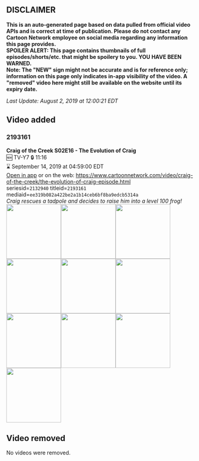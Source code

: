 ## DISCLAIMER
**This is an auto-generated page based on data pulled from official video APIs and is correct at time of publication. Please do not contact any Cartoon Network employee on social media regarding any information this page provides.**  
**SPOILER ALERT: This page contains thumbnails of full episodes/shorts/etc. that might be spoilery to you. YOU HAVE BEEN WARNED.**  
**Note: The "NEW" sign might not be accurate and is for reference only; information on this page only indicates in-app visibility of the video. A "removed" video here might still be available on the website until its expiry date.**  

_Last Update: August 2, 2019 at 12:00:21 EDT_
## Video added
### 2193161
**Craig of the Creek S02E16 - The Evolution of Craig**  
🆕 TV-Y7 🔒 11:16  
⌛ September 14, 2019 at 04:59:00 EDT  
[Open in app](https://tinyurl.com/y6nldohh) or on the web: https://www.cartoonnetwork.com/video/craig-of-the-creek/the-evolution-of-craig-episode.html  
seriesid=`2132940` titleid=`2193161` mediaid=`ee319b082a422be2a1b14ceb6bf8ba9edcb5314a`  
_Craig rescues a tadpole and decides to raise him into a level 100 frog!_  
<a href="https://s3.amazonaws.com/cartoonorchestrator/2193161_001_1280x720.jpg"><img src="https://s3.amazonaws.com/cartoonorchestrator/2193161_001_640x360.jpg" height="144px" /></a><a href="https://s3.amazonaws.com/cartoonorchestrator/2193161_002_1280x720.jpg"><img src="https://s3.amazonaws.com/cartoonorchestrator/2193161_002_640x360.jpg" height="144px" /></a><a href="https://s3.amazonaws.com/cartoonorchestrator/2193161_003_1280x720.jpg"><img src="https://s3.amazonaws.com/cartoonorchestrator/2193161_003_640x360.jpg" height="144px" /></a><a href="https://s3.amazonaws.com/cartoonorchestrator/2193161_004_1280x720.jpg"><img src="https://s3.amazonaws.com/cartoonorchestrator/2193161_004_640x360.jpg" height="144px" /></a><a href="https://s3.amazonaws.com/cartoonorchestrator/2193161_005_1280x720.jpg"><img src="https://s3.amazonaws.com/cartoonorchestrator/2193161_005_640x360.jpg" height="144px" /></a><a href="https://s3.amazonaws.com/cartoonorchestrator/2193161_006_1280x720.jpg"><img src="https://s3.amazonaws.com/cartoonorchestrator/2193161_006_640x360.jpg" height="144px" /></a><a href="https://s3.amazonaws.com/cartoonorchestrator/2193161_007_1280x720.jpg"><img src="https://s3.amazonaws.com/cartoonorchestrator/2193161_007_640x360.jpg" height="144px" /></a><a href="https://s3.amazonaws.com/cartoonorchestrator/2193161_008_1280x720.jpg"><img src="https://s3.amazonaws.com/cartoonorchestrator/2193161_008_640x360.jpg" height="144px" /></a><a href="https://s3.amazonaws.com/cartoonorchestrator/2193161_009_1280x720.jpg"><img src="https://s3.amazonaws.com/cartoonorchestrator/2193161_009_640x360.jpg" height="144px" /></a><a href="https://s3.amazonaws.com/cartoonorchestrator/2193161_010_1280x720.jpg"><img src="https://s3.amazonaws.com/cartoonorchestrator/2193161_010_640x360.jpg" height="144px" /></a>
## Video removed
No videos were removed.
